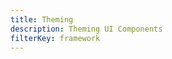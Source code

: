 ```yaml
---
title: Theming
description: Theming UI Components
filterKey: framework
---
```


<inline-fragment framework="react" src="~/ui/customization/fragments/web/theming.md"></inline-fragment> <inline-fragment framework="angular" src="~/ui/customization/fragments/web/theming.md"></inline-fragment> <inline-fragment framework="vue" src="~/ui/customization/fragments/web/theming.md"></inline-fragment> <inline-fragment framework="ionic" src="~/ui/customization/fragments/web/theming.md"></inline-fragment> <inline-fragment framework="react-native" src="~/ui/customization/fragments/react-native/theming.md"></inline-fragment>